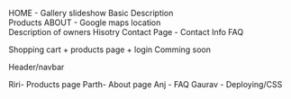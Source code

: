 HOME - 
    Gallery slideshow 
    Basic Description  
    Products 
ABOUT - 
    Google maps location  
    Description of owners
    Hisotry
Contact Page  - 
    Contact Info
FAQ
    
Shopping cart + products page + login
    Comming soon

Header/navbar 

Riri- Products page
Parth- About page
Anj - FAQ
Gaurav - Deploying/CSS